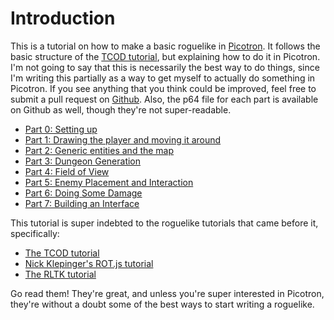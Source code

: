 # Introduction
This is a tutorial on how to make a basic roguelike in [Picotron](https://www.lexaloffle.com/picotron.php). It follows the basic structure of the [TCOD tutorial](https://rogueliketutorials.com/tutorials/tcod/v2/), but explaining how to do it in Picotron. I'm not going to say that this is necessarily the best way to do things, since I'm writing this partially as a way to get myself to actually do something in Picotron. If you see anything that you think could be improved, feel free to submit a pull request on [Github](https://github.com/seawaffle/picotron-roguelike-tutorial). Also, the p64 file for each part is available on Github as well, though they're not super-readable.

- [Part 0: Setting up](./part-0/part-0.html)
- [Part 1: Drawing the player and moving it around](./part-1/part-1.html)
- [Part 2: Generic entities and the map](./part-2/part-2.html)
- [Part 3: Dungeon Generation](./part-3/part-3.html)
- [Part 4: Field of View](./part-4/part-4.html)
- [Part 5: Enemy Placement and Interaction](./part-5/part-5.html)
- [Part 6: Doing Some Damage](./part-6/part-6.html)
- [Part 7: Building an Interface](./part-7/part-7.html)


This tutorial is super indebted to the roguelike tutorials that came before it, specifically:
- [The TCOD tutorial](https://rogueliketutorials.com/tutorials/tcod/v2/)
- [Nick Klepinger's ROT.js tutorial](https://klepinger.dev/rotjs-tutorial)
- [The RLTK tutorial](https://bfnightly.bracketproductions.com/rustbook/)

Go read them! They're great, and unless you're super interested in Picotron, they're without a doubt some of the best ways to start writing a roguelike.
